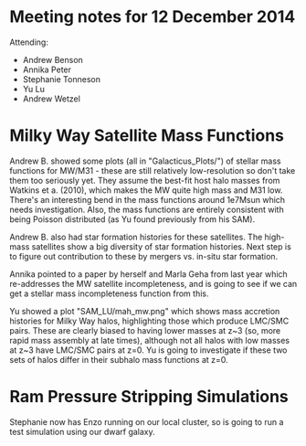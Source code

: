 Meeting notes for 12 December 2014
=================================

Attending:
- Andrew Benson
- Annika Peter
- Stephanie Tonneson
- Yu Lu
- Andrew Wetzel

# Milky Way Satellite Mass Functions

Andrew B. showed some plots (all in "Galacticus_Plots/") of stellar mass functions for MW/M31 - these are still relatively low-resolution so don't take them too seriously yet. They assume the best-fit host halo masses from Watkins et a. (2010), which makes the MW quite high mass and M31 low. There's an interesting bend in the mass functions around 1e7Msun which needs investigation. Also, the mass functions are entirely consistent with being Poisson distributed (as Yu found previously from his SAM).

Andrew B. also had star formation histories for these satellites. The high-mass satellites show a big diversity of star formation histories. Next step is to figure out contribution to these by mergers vs. in-situ star formation.

Annika pointed to a paper by herself and Marla Geha from last year which re-addresses the MW satellite incompleteness, and is going to see if we can get a stellar mass incompleteness function from this.

Yu showed a plot "SAM_LU/mah_mw.png" which shows mass accretion histories for Milky Way halos, highlighting those which produce LMC/SMC pairs. These are clearly biased to having lower masses at z~3 (so, more rapid mass assembly at late times), although not all halos with low masses at z~3 have LMC/SMC pairs at z=0. Yu is going to investigate if these two sets of halos differ in their subhalo mass functions at z=0.

# Ram Pressure Stripping Simulations

Stephanie now has Enzo running on our local cluster, so is going to run a test simulation using our dwarf galaxy.
